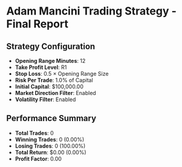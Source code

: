 # Adam Mancini Trading Strategy - Final Report

## Strategy Configuration

- **Opening Range Minutes**: 12
- **Take Profit Level**: R1
- **Stop Loss**: 0.5 × Opening Range Size
- **Risk Per Trade**: 1.0% of Capital
- **Initial Capital**: $100,000.00
- **Market Direction Filter**: Enabled
- **Volatility Filter**: Enabled

## Performance Summary

- **Total Trades**: 0
- **Winning Trades**: 0 (0.00%)
- **Losing Trades**: 0 (100.00%)
- **Total Return**: $0.00 (0.00%)
- **Profit Factor**: 0.00
